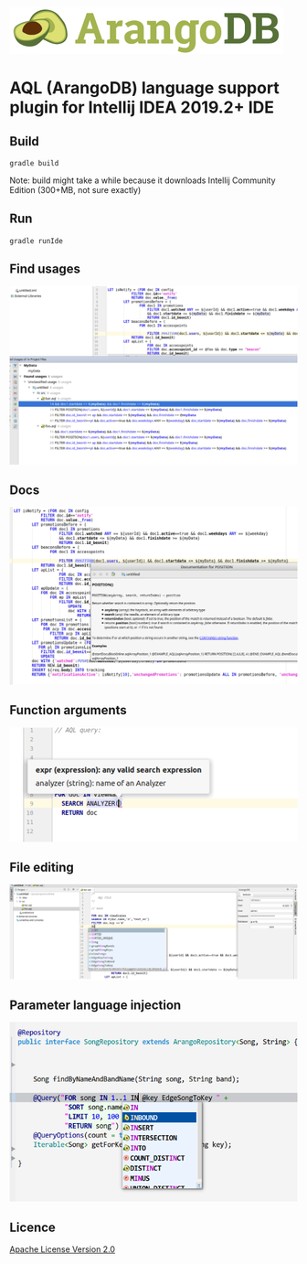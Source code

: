
![ArangoDB](img/arangodb.png)

#  AQL (ArangoDB) language support plugin for Intellij IDEA 2019.2+ IDE


## Build

```
gradle build

```
Note: 
build might take a while because it downloads Intellij Community Edition (300+MB, not sure exactly)


## Run

```
gradle runIde

```



## Find usages
 
![Find usages](img/find_usages.png)


## Docs
 
![Docs](img/quickdoc.png)

## Function arguments
 
![Function arguments](img/arguments.png)


## File editing
![File Editing](img/editor.png)


## Parameter language injection
 
![Query Injection](img/query.png)





## Licence
[Apache License Version 2.0](LICENSE.txt)
